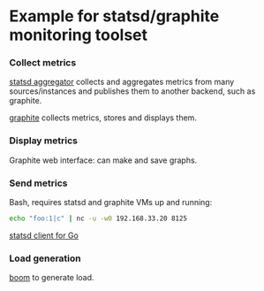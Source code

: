 # Example for statsd/graphite monitoring toolset

### Collect metrics
[statsd aggregator](https://github.com/etsy/statsd/) collects and aggregates metrics from many sources/instances and publishes them to another backend, such as graphite.

[graphite](http://graphite.readthedocs.org/en/latest/) collects metrics, stores and displays them.

### Display metrics
Graphite web interface: can make and save graphs.

### Send metrics
Bash, requires statsd and graphite VMs up and running:

```bash
echo "foo:1|c" | nc -u -w0 192.168.33.20 8125
```
[statsd client for Go](https://github.com/cactus/go-statsd-client)

### Load generation
[boom](https://github.com/rakyll/boom) to generate load.
